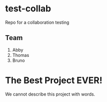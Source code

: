 # test-collab
Repo for a collaboration testing

## Team
1. Abby
2. Thomas
3. Bruno

# The Best Project EVER!
 We cannot describe this project with words.
 
